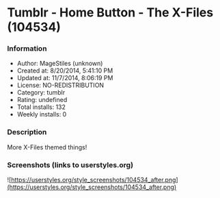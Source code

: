 # Tumblr - Home Button - The X-Files (104534)

### Information
- Author: MageStiles (unknown)
- Created at: 8/20/2014, 5:41:10 PM
- Updated at: 11/7/2014, 8:06:19 PM
- License: NO-REDISTRIBUTION
- Category: tumblr
- Rating: undefined
- Total installs: 132
- Weekly installs: 0


### Description
More X-Files themed things!


### Screenshots (links to userstyles.org)
![https://userstyles.org/style_screenshots/104534_after.png](https://userstyles.org/style_screenshots/104534_after.png)


